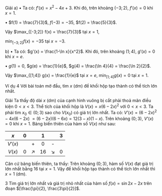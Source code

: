 Giải
a) • Ta có: $f'(x) = x^2 - 4x + 3$. Khi đó, trên khoảng $(-3 ; 2)$, $f'(x) = 0$ khi $x = 1$.

• $f(1) = \frac{7}{3}$, $f(-3) = -35$, $f(2) = \frac{5}{3}$.

Vậy $\max_{[-3;2]} f(x) = \frac{7}{3}$ tại $x = 1$,

$\min_{[-3;2]} f(x) = -35$ tại $x = -3$.

b) • Ta có: $g'(x) = \frac{1-\ln x}{x^2}$. Khi đó, trên khoảng $(1 ; 4)$, $g'(x) = 0$ khi $x = e$.

• $g(1) = 0$, $g(e) = \frac{1}{e}$, $g(4) = \frac{\ln 4}{4} = \frac{\ln 2}{2}$.

Vậy $\max_{[1;4]} g(x) = \frac{1}{e}$ tại $x = e$, $\min_{[1;4]} g(x) = 0$ tại $x = 1$.

Ví dụ 4 Với bài toán mở đầu, tìm $x$ (dm) để khối hộp tạo thành có thể tích lớn nhất.

Giải
Ta thấy độ dài $x$ (dm) của cạnh hình vuông bị cắt phải thoả mãn điều kiện $0 < x < 3$.
Thể tích của khối hộp là $V(x) = x(6 - 2x)^2$ với $0 < x < 3$.
Ta phải tìm $x_0 \in (0 ; 3)$ sao cho $V(x_0)$ có giá trị lớn nhất.
Ta có: $V'(x) = (6 - 2x)^2 - 4x(6 - 2x)$
$= (6 - 2x)(6 - 6x) = 12(3 - x)(1 - x)$.
Trên khoảng $(0 ; 3)$, $V'(x) = 0$ khi $x = 1$.
Bảng biến thiên của hàm số $V(x)$ như sau:

| $x$ | 0 |  | 1 |  | 3 |
|:---:|:-:|:-:|:-:|:-:|:-:|
| $V'(x)$ |  | + | 0 | - |  |
| $V(x)$ | 0 | ↗ | 16 | ↘ | 0 |

Căn cứ bảng biến thiên, ta thấy: Trên khoảng $(0 ; 3)$, hàm số $V(x)$ đạt giá trị lớn nhất bằng 16 tại $x = 1$.
Vậy để khối hộp tạo thành có thể tích lớn nhất thì $x = 1$ (dm).

3 Tìm giá trị lớn nhất và giá trị nhỏ nhất của hàm số $f(x) = \sin 2x - 2x$ trên đoạn $[\frac{\pi}{2}, \frac{3\pi}{2}]$.